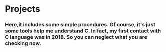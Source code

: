 # Projects

### Here,it includes some simple procedures. Of course, it's just some tools help me understand C. In fact, my first contact with C language was in 2018. So you can neglect what you are checking now.
